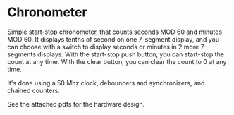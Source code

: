 # Chronometer
Simple start-stop chronometer, that counts seconds MOD 60
and minutes MOD 60. It displays tenths of second on one 7-segment display, and
you can choose with a switch to display seconds or minutes in 2 more 7-segments
displays.  With the start-stop push button, you can start-stop the count at any
time. With the clear button, you can clear the count to 0 at any time.

It's done using a 50 Mhz clock, debouncers and synchronizers, and chained
counters.

See the attached pdfs for the hardware design.
